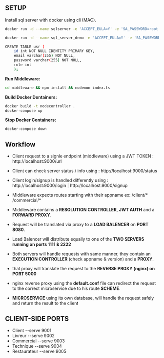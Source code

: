 
## SETUP

Install sql server with docker using cli (MAC).

```sh
docker run -d --name sqlserver -e 'ACCEPT_EULA=Y' -e 'SA_PASSWORD=root' -e 'MSSQL_PID=Developer' -p 1433:1433 microsoft/mssql-server-linux:2017-latest
```

```sh
docker run -d --name sql_server_demo -e 'ACCEPT_EULA=Y' -e 'SA_PASSWORD=root' -p 1433:1433 mcr.microsoft.com/mssql/server:2019-latest
```

```sh
CREATE TABLE usr (
    id int NOT NULL IDENTITY PRIMARY KEY,
    email varchar(255) NOT NULL,
    password varchar(255) NOT NULL,
    role int
    );
```
**Run Middleware:** 
```sh
cd middleware && npm install && nodemon index.ts
```

**Build Docker Dontainers:** 

```sh
docker build -t nodecontroller .
docker-compose up
```

**Stop Docker Containers:** 
```sh
docker-compose down
```


## Workflow

* Client request to a signle endpoint (middleware) using a JWT TOKEN : http://localhost:9000/url
* Client can check server status / info using : http://localhost:9000/status
* Client login/signup is handled differently using : http://localhost:9000/login | http://localhost:9000/signup
* Middleware expects routes starting with their appname ex: /client/*  /commercial/*

* Middleware contains a **RESOLUTION CONTROLLER**, **JWT AUTH** and a **FORWARD PROXY**.
* Request will be translated via proxy to a **LOAD BALENCER** on **PORT 8080**.
* Load Balencer will distribute equally to one of the **TWO SERVERS running on ports 1111 & 2222**
* Both servers will handle requests with same manner, they contain an **EXECUTION CONTROLLER** (check appname & version) and a **PROXY**.
* that proxy will translate the request to the **REVERSE PROXY (nginx) on PORT 5000** 
* nginx reverse proxy using the **default.conf** file can redirect the request to the correct microservice due to his route **SCHEME**.
* **MICROSERVICE** using its own database, will handle the request safely and return the result to the client

## CLIENT-SIDE PORTS
* Client --serve 9001
* Livreur --serve 9002
* Commercial --serve 9003
* Technique --serve 9004
* Restaurateur --serve 9005
